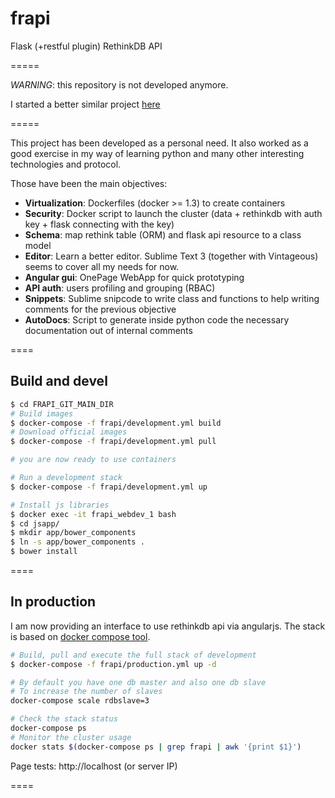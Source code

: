 frapi
=====

Flask (+restful plugin) RethinkDB API

=====

*WARNING*: this repository is not developed anymore.

I started a better similar project [here](https://github.com/pdonorio/restangulask)

=====

This project has been developed as a personal need.
It also worked as a good exercise in my way of learning python
and many other interesting technologies and protocol.

Those have been the main objectives:

* **Virtualization**: Dockerfiles (docker >= 1.3) to create containers
* **Security**: Docker script to launch the cluster (data + rethinkdb with auth key + flask connecting with the key)
* **Schema**: map rethink table (ORM) and flask api resource to a class model
* **Editor**: Learn a better editor. Sublime Text 3 (together with Vintageous) seems to cover all my needs for now.
* **Angular gui**: OnePage WebApp for quick prototyping
* **API auth**: users profiling and grouping (RBAC)
* **Snippets**: Sublime snipcode to write class and functions to help writing comments for the previous objective
* **AutoDocs**: Script to generate inside python code the necessary documentation out of internal comments

====

## Build and devel

```bash
$ cd FRAPI_GIT_MAIN_DIR
# Build images
$ docker-compose -f frapi/development.yml build
# Download official images
$ docker-compose -f frapi/development.yml pull

# you are now ready to use containers

# Run a development stack
$ docker-compose -f frapi/development.yml up

# Install js libraries
$ docker exec -it frapi_webdev_1 bash
$ cd jsapp/
$ mkdir app/bower_components
$ ln -s app/bower_components .
$ bower install

```

====

## In production

I am now providing an interface to use rethinkdb api via angularjs.
The stack is based on [docker compose tool](https://docs.docker.com/compose).

```bash
# Build, pull and execute the full stack of development
$ docker-compose -f frapi/production.yml up -d

# By default you have one db master and also one db slave
# To increase the number of slaves
docker-compose scale rdbslave=3

# Check the stack status
docker-compose ps
# Monitor the cluster usage
docker stats $(docker-compose ps | grep frapi | awk '{print $1}')
```

Page tests:
http://localhost (or server IP)

====
